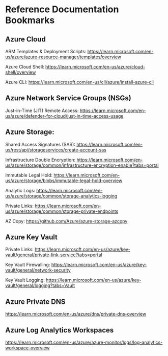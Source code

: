 # Reference Documentation Bookmarks

## Azure Cloud 

ARM Templates & Deployment Scripts: https://learn.microsoft.com/en-us/azure/azure-resource-manager/templates/overview

Azure Cloud Shell: https://learn.microsoft.com/en-us/azure/cloud-shell/overview

Azure CLI: https://learn.microsoft.com/en-us/cli/azure/install-azure-cli


## Azure Network Service Groups (NSGs)
Just-in-Time (JIT) Remote Access: https://learn.microsoft.com/en-us/azure/defender-for-cloud/just-in-time-access-usage


## Azure Storage: 
Shared Access Signatures (SAS): https://learn.microsoft.com/en-us/rest/api/storageservices/create-account-sas

Infrastructure Double Encryption: https://learn.microsoft.com/en-us/azure/storage/common/infrastructure-encryption-enable?tabs=portal

Immutable Legal Hold: https://learn.microsoft.com/en-us/azure/storage/blobs/immutable-legal-hold-overview

Analytic Logs: https://learn.microsoft.com/en-us/azure/storage/common/storage-analytics-logging

Private Links: https://learn.microsoft.com/en-us/azure/storage/common/storage-private-endpoints

AZ Copy: https://github.com/Azure/azure-storage-azcopy


## Azure Key Vault
Private Links: https://learn.microsoft.com/en-us/azure/key-vault/general/private-link-service?tabs=portal

Key Vault Firewalling: https://learn.microsoft.com/en-us/azure/key-vault/general/network-security

Key Vault Logging: https://learn.microsoft.com/en-us/azure/key-vault/general/logging?tabs=Vault


## Azure Private DNS
https://learn.microsoft.com/en-us/azure/dns/private-dns-overview


## Azure Log Analytics Workspaces
https://learn.microsoft.com/en-us/azure/azure-monitor/logs/log-analytics-workspace-overview
